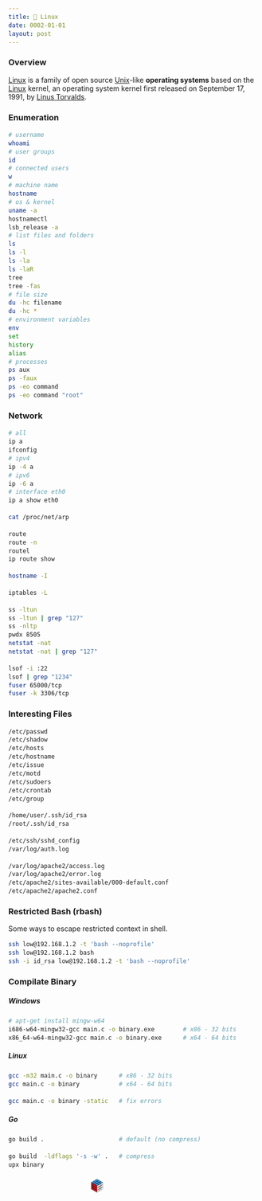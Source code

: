 ```yaml
---
title: 🐧 Linux
date: 0002-01-01
layout: post
---
```


### Overview

[Linux](https://en.wikipedia.org/wiki/Linux) is a family of open source [Unix](https://en.wikipedia.org/wiki/Unix)-like **operating systems** based on the [Linux](https://en.wikipedia.org/wiki/Linux) kernel, an operating system kernel first released on September 17, 1991, by [Linus Torvalds](https://es.wikipedia.org/wiki/Linus_Torvalds).

### Enumeration

```bash
# username
whoami
# user groups
id
# connected users
w
# machine name
hostname
# os & kernel
uname -a
hostnamectl
lsb_release -a
# list files and folders
ls
ls -l
ls -la
ls -laR
tree
tree -fas
# file size
du -hc filename
du -hc *
# environment variables
env
set
history
alias
# processes
ps aux
ps -faux
ps -eo command
ps -eo command "root"
```

### Network

```bash
# all
ip a
ifconfig
# ipv4
ip -4 a
# ipv6
ip -6 a
# interface eth0
ip a show eth0

cat /proc/net/arp

route
route -n
routel
ip route show

hostname -I

iptables -L

ss -ltun
ss -ltun | grep "127"
ss -nltp
pwdx 8505
netstat -nat
netstat -nat | grep "127"

lsof -i :22
lsof | grep "1234"
fuser 65000/tcp
fuser -k 3306/tcp
```

### Interesting Files

```bash
/etc/passwd
/etc/shadow
/etc/hosts
/etc/hostname
/etc/issue
/etc/motd
/etc/sudoers
/etc/crontab
/etc/group

/home/user/.ssh/id_rsa
/root/.ssh/id_rsa

/etc/ssh/sshd_config
/var/log/auth.log

/var/log/apache2/access.log
/var/log/apache2/error.log
/etc/apache2/sites-available/000-default.conf
/etc/apache2/apache2.conf
```

### Restricted Bash (rbash)

Some ways to escape restricted context in shell.

```bash
ssh low@192.168.1.2 -t 'bash --noprofile'
ssh low@192.168.1.2 bash
ssh -i id_rsa low@192.168.1.2 -t 'bash --noprofile'
```

### Compilate Binary

##### Windows

```bash
# apt-get install mingw-w64
i686-w64-mingw32-gcc main.c -o binary.exe        # x86 - 32 bits
x86_64-w64-mingw32-gcc main.c -o binary.exe      # x64 - 64 bits
```

##### Linux

```bash
gcc -m32 main.c -o binary      # x86 - 32 bits
gcc main.c -o binary           # x64 - 64 bits

gcc main.c -o binary -static   # fix errors
```

##### Go

```bash
go build .                     # default (no compress)

go build  -ldflags '-s -w' .   # compress
upx binary
```

<div style="display: flex; justify-content: center; align-items: center; width: 100%; margin-top: 20px;">
  <img src="/assets/gitbook/images/favicon.png" style="width: 30px; height: auto; margin-right: 6px;">
  <span style="color: #ffffffa4;">© VulNyx 2023-2025</span>
</div>
